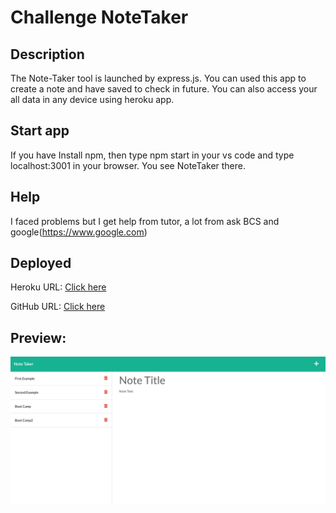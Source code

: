 # Challenge NoteTaker

## Description 
The Note-Taker tool is launched by express.js. You can used this app to create a note and have saved to check in future. You can also access your all data in  any device using heroku app.

## Start app
If you have Install npm, then type npm start in your vs code and type localhost:3001 in your browser. You see NoteTaker there.

## Help
I faced problems but I get help from tutor, a lot from ask BCS and google(https://www.google.com)

## Deployed
Heroku URL:
[Click here](https://notetaker202.herokuapp.com/)

GitHub URL:
[Click here](https://github.com/pawan495/express.js.git)

## Preview:
![Screenshot Preview](./Develop//public/assets/css/pic1.png)